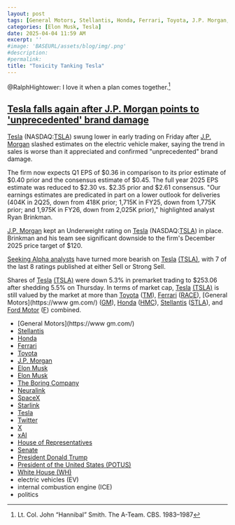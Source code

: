 ```yaml
---
layout: post
tags: [General Motors, Stellantis, Honda, Ferrari, Toyota, J.P. Morgan, Elon Musk, Elon Musk, The Boring Company, Neuralink, SpaceX, Starlink, Tesla, Twitter, X, xAI, House of Representatives, Senate, President Donald Trump, President of the United States (POTUS), White House (WH), electric vehicles (EV), internal combustion engine (ICE), politics]
categories: [Elon Musk, Tesla]
date: 2025-04-04 11:59 AM
excerpt: ''
#image: 'BASEURL/assets/blog/img/.png'
#description:
#permalink:
title: "Toxicity Tanking Tesla"
---
```


@RalphHightower: I love it when a plan comes together.[^11]

[^11]: Lt. Col. John “Hannibal” Smith. The A-Team. CBS. 1983–1987

## [Tesla falls again after J.P. Morgan points to 'unprecedented' brand damage](https://seekingalpha.com/news/4428713-tesla-falls-again-after-jp-morgan-points-to-unprecedented-brand-damage?feed_item_type=news&fr=1)

[Tesla](https://www.tesla.com/) (NASDAQ:[TSLA](https://seekingalpha.com/symbol/TSLA?feed_item_type=news&fr=1&)) swung lower in early trading on Friday after [J.P. Morgan](https://www.jpmorgan.com/global) slashed estimates on the electric vehicle maker, saying the trend in sales is worse than it appreciated and confirmed "unprecedented" brand damage.

The firm now expects Q1 EPS of $0.36 in comparison to its prior estimate of $0.40 prior and the consensus estimate of $0.45. The full year 2025 EPS estimate was reduced to $2.30 vs. $2.35 prior and $2.61 consensus. "Our earnings estimates are predicated in part on a lower outlook for deliveries (404K in 2Q25, down from 418K prior; 1,715K in FY25, down from 1,775K prior; and 1,975K in FY26, down from 2,025K prior)," highlighted analyst Ryan Brinkman. 

[J.P. Morgan](https://www.jpmorgan.com/global) kept an Underweight rating on [Tesla](https://www.tesla.com/) (NASDAQ:[TSLA](https://seekingalpha.com/symbol/TSLA?feed_item_type=news&fr=1&)) in place. Brinkman and his team see significant downside to the firm's December 2025 price target of $120.

[Seeking Alpha analysts](https://seekingalpha.com/symbol/TSLA/analysis?feed_item_type=news&fr=1&) have turned more bearish on [Tesla](https://www.tesla.com/) [(TSLA)](https://seekingalpha.com/symbol/TSLA?feed_item_type=news&fr=1&), with 7 of the last 8 ratings published at either Sell or Strong Sell.

Shares of [Tesla](https://www.tesla.com/) [(TSLA)](https://seekingalpha.com/symbol/TSLA?feed_item_type=news&fr=1&) were down 5.3% in premarket trading to $253.06 after shedding 5.5% on Thursday. In terms of market cap, [Tesla](https://www.tesla.com/) [(TSLA)](https://seekingalpha.com/symbol/TSLA?feed_item_type=news&fr=1&) is still valued by the market at more than [Toyota](https://www.toyota.com/) ([TM](https://seekingalpha.com/symbol/TM?feed_item_type=news&fr=1&)), [Ferrari](https://www.ferrari.com/) ([RACE](https://seekingalpha.com/symbol/RACE?feed_item_type=news&fr=1&)), [General Motors](https://www gm.com/) ([GM](https://seekingalpha.com/symbol/GM?feed_item_type=news&fr=1&)), [Honda](https://www.honda.com/) ([HMC](https://seekingalpha.com/symbol/HMC?feed_item_type=news&fr=1&)), [Stellantis](https://www.stellantis.com/en) ([STLA](https://seekingalpha.com/symbol/STLA?feed_item_type=news&fr=1&)), and [Ford Motor](https://www.ford.com/) ([F](https://seekingalpha.com/symbol/F?feed_item_type=news&fr=1&)) combined. 

- [General Motors](https://www gm.com/)
- [Stellantis](https://www.stellantis.com/en)
- [Honda](https://www.honda.com/)
- [Ferrari](https://www.ferrari.com/)
- [Toyota](https://www.toyota.com/)
- [J.P. Morgan](https://www.jpmorgan.com/global)
- [Elon Musk](https://ir.tesla.com/corporate/elon-musk)
- [Elon Musk](https://x.com/elonmusk/)
- [The Boring Company](https://www.boringcompany.com/)
- [Neuralink](https://neuralink.com/)
- [SpaceX](https://www.spacex.com/)
- [Starlink](https://www.starlink.com/)
- [Tesla](https://www.tesla.com/)
- [Twitter](https://twitter.com/)
- [ X ](https://x.com/)
- [xAI](https://x.ai/)
- [House of Representatives](https://www.house.gov/)
- [Senate](https://www.senate.gov/)
- [President Donald Trump](https;//www.whitehouse.gov/)
- [President of the United States (POTUS)](https://www.whitehouse.gov/)
- [White House (WH)](https://www.whitehouse.gov/)
- electric vehicles (EV)
- internal combustion engine (ICE)
- politics 
